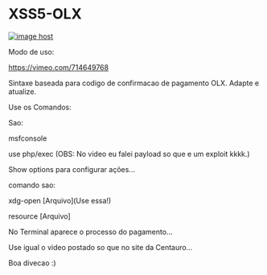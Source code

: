 # XSS5-OLX


<a href="https://imgbox.com/oNQYcc65" target="_blank"><img src="https://thumbs2.imgbox.com/a9/46/oNQYcc65_t.png" alt="image host"/></a>


Modo de uso:


https://vimeo.com/714649768


Sintaxe baseada para codigo de confirmacao de pagamento OLX. Adapte e atualize.


Use os Comandos:


Sao:


msfconsole


use php/exec (OBS: No video eu falei payload so que e um exploit kkkk.)


Show options para configurar ações...


comando sao:


xdg-open [Arquivo](Use essa!)


resource [Arquivo]


No Terminal aparece o processo do pagamento...


Use igual o video postado so que no site da Centauro...


Boa divecao :)
